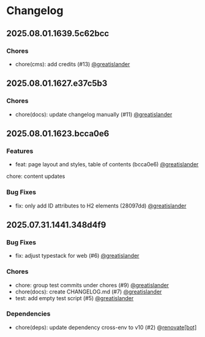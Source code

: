 # Changelog

## 2025.08.01.1639.5c62bcc

### Chores

* chore(cms): add credits (#13) [@greatislander](https://github.com/greatislander)

## 2025.08.01.1627.e37c5b3

### Chores

* chore(docs): update changelog manually (#11) [@greatislander](https://github.com/greatislander)

## 2025.08.01.1623.bcca0e6

### Features

* feat: page layout and styles, table of contents (bcca0e6) [@greatislander](https://github.com/greatislander)

chore: content updates

### Bug Fixes

* fix: only add ID attributes to H2 elements (28097dd) [@greatislander](https://github.com/greatislander)

## 2025.07.31.1441.348d4f9

### Bug Fixes

* fix: adjust typestack for web (#6) [@greatislander](https://github.com/greatislander)

### Chores

* chore: group test commits under chores (#9) [@greatislander](https://github.com/greatislander)
* chore(docs): create CHANGELOG.md (#7) [@greatislander](https://github.com/greatislander)
* test: add empty test script (#5) [@greatislander](https://github.com/greatislander)

### Dependencies

* chore(deps): update dependency cross-env to v10 (#2) @[renovate[bot]](https://github.com/apps/renovate)
